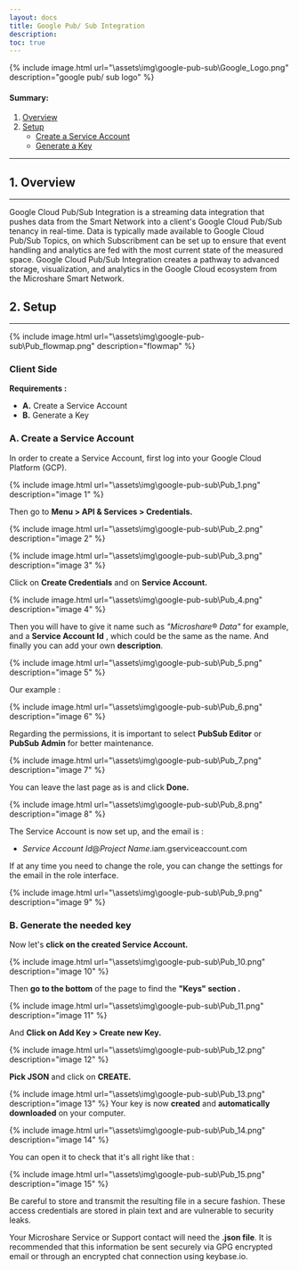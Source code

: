 ```yaml
---
layout: docs
title: Google Pub/ Sub Integration
description: 
toc: true
---
```


{% include image.html url="\assets\img\google-pub-sub\Google_Logo.png" description="google pub/ sub logo" %}

#### Summary:
1. [Overview](./#1-overview)
2. [Setup](./#2-setup)
    * [Create a Service Account](./#a-create-a-service-account)
    * [Generate a Key](./#b-generate-the-needed-key)
    
    
-----------------------------------------------------------------
## 1. Overview
-----------------------------------------------------------------
Google Cloud Pub/Sub Integration is a streaming data integration that pushes data from the Smart Network into a client&#39;s Google Cloud Pub/Sub tenancy in real-time. Data is typically made available to Google Cloud Pub/Sub Topics, on which Subscribment can be set up to ensure that event handling and analytics are fed with the most current state of the measured space. Google Cloud Pub/Sub Integration creates a pathway to advanced storage, visualization, and analytics in the Google Cloud ecosystem from the Microshare Smart Network.

## 2. Setup
-----------------------------------------------------------------
{% include image.html url="\assets\img\google-pub-sub\Pub_flowmap.png" description="flowmap" %}

### Client Side

**Requirements :**

 - **A.** Create a Service Account 
 - **B.** Generate a Key 

### A. Create a Service Account

In order to create a Service Account, first log into your Google Cloud Platform (GCP).

{% include image.html url="\assets\img\google-pub-sub\Pub_1.png" description="image 1" %}

Then go to **Menu &gt; API &amp; Services &gt; Credentials.**

{% include image.html url="\assets\img\google-pub-sub\Pub_2.png" description="image 2" %}

{% include image.html url="\assets\img\google-pub-sub\Pub_3.png" description="image 3" %}

Click on **Create Credentials** and on **Service Account.**

{% include image.html url="\assets\img\google-pub-sub\Pub_4.png" description="image 4" %}

Then you will have to give it name such as _&quot;Microshare_® _Data&quot;_ for example, and a **Service Account Id** , which could be the same as the name. And finally you can add your own **description**.

{% include image.html url="\assets\img\google-pub-sub\Pub_5.png" description="image 5" %}

Our example :

{% include image.html url="\assets\img\google-pub-sub\Pub_6.png" description="image 6" %}

Regarding the permissions, it is important to select **PubSub Editor** or **PubSub Admin** for better maintenance.

{% include image.html url="\assets\img\google-pub-sub\Pub_7.png" description="image 7" %}

You can leave the last page as is and click **Done.**

{% include image.html url="\assets\img\google-pub-sub\Pub_8.png" description="image 8" %}

The Service Account is now set up, and the email is :

 - <em>Service Account Id</em>@<em>Project Name</em>.iam.gserviceaccount.com

If at any time you need to change the role, you can change the settings for the email in the role interface.

{% include image.html url="\assets\img\google-pub-sub\Pub_9.png" description="image 9" %}

### B. Generate the needed key

Now let&#39;s **click on the created Service Account.**

{% include image.html url="\assets\img\google-pub-sub\Pub_10.png" description="image 10" %}

Then **go to the bottom** of the page to find the **&quot;Keys&quot; section .**

{% include image.html url="\assets\img\google-pub-sub\Pub_11.png" description="image 11" %}

And **Click on Add Key &gt; Create new Key.**

{% include image.html url="\assets\img\google-pub-sub\Pub_12.png" description="image 12" %}

**Pick JSON** and click on **CREATE.**

{% include image.html url="\assets\img\google-pub-sub\Pub_13.png" description="image 13" %}
Your key is now **created** and **automatically downloaded** on your computer.

{% include image.html url="\assets\img\google-pub-sub\Pub_14.png" description="image 14" %}

You can open it to check that it&#39;s all right like that :

{% include image.html url="\assets\img\google-pub-sub\Pub_15.png" description="image 15" %}

Be careful to store and transmit the resulting file in a secure fashion. These access credentials are stored in plain text and are vulnerable to security leaks.

Your Microshare Service or Support contact will need the **.json file**. It is recommended that this information be sent securely via GPG encrypted email or through an encrypted chat connection using keybase.io.


 